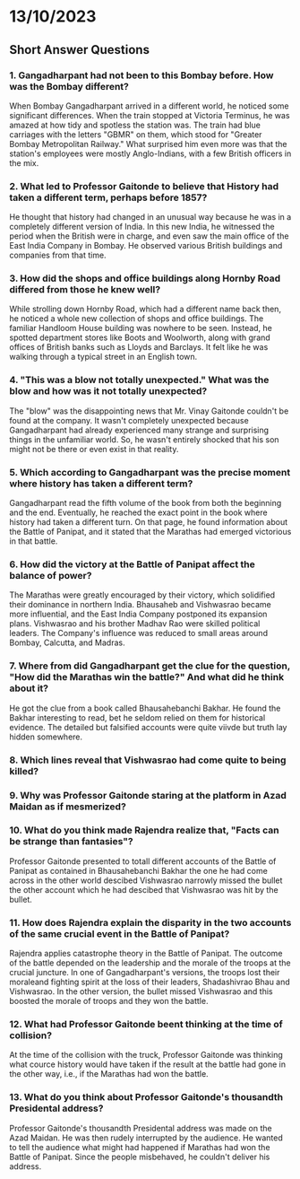 # 13/10/2023

## Short Answer Questions 

### 1. Gangadharpant had not been to this Bombay before. How was the Bombay different? 

When Bombay Gangadharpant arrived in a different world, he noticed some significant differences. When the train stopped at Victoria Terminus, he was amazed at how tidy and spotless the station was. The train had blue carriages with the letters "GBMR" on them, which stood for "Greater Bombay Metropolitan Railway." What surprised him even more was that the station's employees were mostly Anglo-Indians, with a few British officers in the mix.

### 2. What led to Professor Gaitonde to believe that History had taken a different term, perhaps before 1857? 

He thought that history had changed in an unusual way because he was in a completely different version of India. In this new India, he witnessed the period when the British were in charge, and even saw the main office of the East India Company in Bombay. He observed various British buildings and companies from that time.

### 3. How did the shops and office buildings along Hornby Road differed from those he knew well? 

While strolling down Hornby Road, which had a different name back then, he noticed a whole new collection of shops and office buildings. The familiar Handloom House building was nowhere to be seen. Instead, he spotted department stores like Boots and Woolworth, along with grand offices of British banks such as Lloyds and Barclays. It felt like he was walking through a typical street in an English town.

### 4. "This was a blow not totally unexpected." What was the blow and how was it not totally unexpected? 

The "blow" was the disappointing news that Mr. Vinay Gaitonde couldn't be found at the company. It wasn't completely unexpected because Gangadharpant had already experienced many strange and surprising things in the unfamiliar world. So, he wasn't entirely shocked that his son might not be there or even exist in that reality.

### 5. Which according to Gangadharpant was the precise moment where history has taken a different term? 

Gangadharpant read the fifth volume of the book from both the beginning and the end. Eventually, he reached the exact point in the book where history had taken a different turn. On that page, he found information about the Battle of Panipat, and it stated that the Marathas had emerged victorious in that battle.

### 6. How did the victory at the Battle of Panipat affect the balance of power? 

The Marathas were greatly encouraged by their victory, which solidified their dominance in northern India. Bhausaheb and Vishwasrao became more influential, and the East India Company postponed its expansion plans. Vishwasrao and his brother Madhav Rao were skilled political leaders. The Company's influence was reduced to small areas around Bombay, Calcutta, and Madras.

### 7. Where from did Gangadharpant get the clue for the question, "How did the Marathas win the battle?" And what did he think about it? 

He got the clue from a book called Bhausahebanchi Bakhar. He found the Bakhar interesting to read, bet he seldom relied on them for historical evidence. The detailed but falsified accounts were quite viivde but truth lay hidden somewhere. 

### 8. Which lines reveal that Vishwasrao had come quite to being killed? 

### 9. Why was Professor Gaitonde staring at the platform in Azad Maidan as if mesmerized? 

### 10. What do you think made Rajendra realize that, "Facts can be strange than fantasies"? 

Professor Gaitonde presented to totall different accounts of the Battle of Panipat as contained in Bhausahebanchi Bakhar the one he had come across in the other world descibed Vishwasrao narrowly missed the bullet the other account which he had descibed that Vishwasrao was hit by the bullet. 

### 11. How does Rajendra explain the disparity in the two accounts of the same crucial event in the Battle of Panipat? 

Rajendra applies catastrophe theory in the Battle of Panipat. The outcome of the battle depended on the leadership and the morale of the troops at the crucial juncture. In one of Gangadharpant's versions, the troops lost their moraleand fighting spirit at the loss of their leaders, Shadashivrao Bhau and Vishwasrao. In the other version, the bullet missed Vishwasrao and this boosted the morale of troops and they won the battle. 

### 12. What had Professor Gaitonde beent thinking at the time of collision? 

At the time of the collision with the truck, Professor Gaitonde was thinking what cource history would have taken if the result at the battle had gone in the other way, i.e., if the Marathas had won the battle. 

### 13. What do you think about Professor Gaitonde's thousandth Presidental address? 

Professor Gaitonde's thousandth Presidental address was made on the Azad Maidan. He was then rudely interrupted by the audience. He wanted to tell the audience what might had happened if Marathas had won the Battle of Panipat. Since the people misbehaved, he couldn't deliver his address. 



